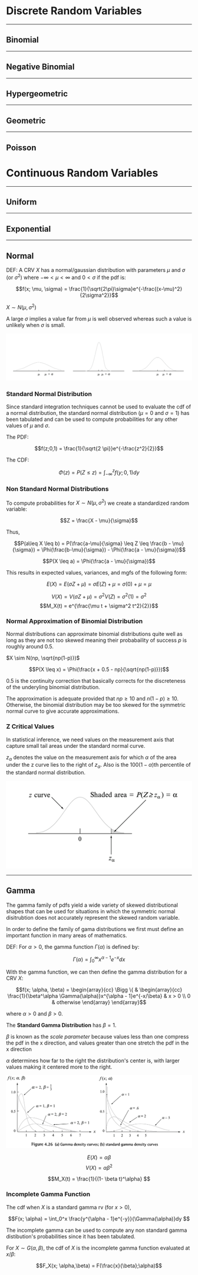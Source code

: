 # Discrete Random Variables
---
## Binomial
---
## Negative Binomial
---
## Hypergeometric
---
## Geometric
---
## Poisson


# Continuous Random Variables

---
## Uniform

---
## Exponential

---
## Normal
DEF: A CRV $X$ has a normal/gaussian distribution with parameters $\mu$ and $\sigma$ (or $\sigma^2$) where $-\infty < \mu < \infty$ and $0 < \sigma$ if the pdf is:

$$f(x; \mu, \sigma) = \frac{1}{\sqrt{2\pi}\sigma}e^{-\frac{(x-\mu)^2}{2\sigma^2}}$$

$X \sim N(\mu,\sigma^2)$

A large $\sigma$ implies a value far from $\mu$ is well observed whereas such a value is unlikely when $\sigma$ is small.

![normal curves](./static/normal-curves.png)

### Standard Normal Distribution
Since standard integration techniques cannot be used to evaluate the cdf of a normal distribution, the standard normal distribution ($\mu = 0$ and $\sigma = 1$) has been tabulated and can be used to compute probabilities for any other values of $\mu$ and $\sigma$.

The PDF:

$$f(z;0,1) = \frac{1}{\sqrt{2 \pi}}e^{-\frac{z^2}{2}}$$

The CDF:

$$\Phi(z) = P(Z \leq z) = \int_{-\infty}^z f(y;0,1)dy$$

### Non Standard Normal Distributions
To compute probabilities for $X \sim N(\mu,\sigma^2)$ we create a standardized random variable:

$$Z = \frac{X - \mu}{\sigma}$$

Thus,

$$P(a\leq X \leq b) = P(\frac{a-\mu}{\sigma} \leq Z \leq \frac{b - \mu}{\sigma}) = \Phi(\frac{b-\mu}{\sigma}) - \Phi(\frac{a - \mu}{\sigma})$$

$$P(X \leq a) = \Phi(\frac{a - \mu}{\sigma})$$

This results in expected values, variances, and mgfs of the following form:

$$E(X) = E(\sigma Z + \mu) = \sigma E(Z) + \mu = \sigma(0) + \mu = \mu$$

$$V(X) = V(\sigma Z + \mu) = \sigma^2V(Z) = \sigma^2(1)
 = \sigma^2$$
$$M_X(t) = e^{\frac{\mu t + \sigma^2 t^2}{2}}$$

### Normal Approximation of Binomial Distribution
Normal distributions can approximate binomial distributions quite well as long as they are not too skewed meaning their probabaility of success $p$ is roughly around $0.5$.

$X \sim N(np, \sqrt{np(1-p)})$

$$P(X \leq x) = \Phi(\frac{x + 0.5 - np}{\sqrt{np(1-p)}})$$ 

0.5 is the continuity correction that basically corrects for the discreteness of the underyling binomial distribution.

The approximation is adequate provided that $np \geq 10$ and $n(1-p) \geq 10$. Otherwise, the binomial distribution may be too skewed for the symmetric normal curve to give accurate approximations.

### Z Critical Values
In statistical inference, we need values on the measurement axis that capture small tail areas under the standard normal curve.

$z_\alpha$ denotes the value on the measurement axis for which $\alpha$ of the area under the z curve lies to the right of $z_\alpha$. Also is the $100(1-\alpha)$th percentile of the standard normal distribution.

![z-alpha](./static/z-alpha.png)

---
## Gamma
The gamma family of pdfs yield a wide variety of skewed distributional shapes that can be used for situations in which the symmetric normal disitrubtion does not accurately represent the skewed random variable.


In order to define the family of gama distributions we first must define an important function in many areas of mathematics.

DEF: For $\alpha > 0$, the gamma function $\Gamma(\alpha)$ is defined by:

$$\Gamma(\alpha) = \int_0^\infty x^{\alpha - 1}e^{-x}dx$$

With the gamma function, we can then define the gamma distribution for a CRV $X$:

$$f(x; \alpha, \beta) =  \begin{array}{cc}
  \Bigg \{ & 
    \begin{array}{cc}
      \frac{1}{\beta^\alpha \Gamma(\alpha)}x^{\alpha - 1}e^{-x/\beta} &  x > 0 \\
      0 & otherwise
    \end{array}
\end{array}$$

where $\alpha > 0$ and $\beta > 0$.

The **Standard Gamma Distribution** has $\beta = 1$. 

$\beta$ is known as the *scale parameter* because values less than one compress the pdf in the x direction, and values greater than one stretch the pdf in the x direction

$\alpha$ determines how far to the right the distribution's center is, with larger values making it centered more to the right.

![gammas](./static/gammas.png)

$$E(X) = \alpha \beta$$
$$V(X) = \alpha \beta^2$$

$$M_X(t) = \frac{1}{(1- \beta t)^\alpha} $$

### Incomplete Gamma Function
The cdf when $X$ is a standard gamma rv (for $x >0$), 
  
$$F(x; \alpha) = \int_0^x \frac{y^{\alpha - 1}e^{-y}}{\Gamma(\alpha)}dy  $$ 

The incomplete gamma can be used to compute any non standard gamma distibution's probabilities since it has been tabulated.

For $X \sim G(\alpha,\beta)$,  the cdf of $X$ is the incomplete gamma function evaluated at $x/\beta$:

$$F_X(x; \alpha,\beta) = F(\frac{x}{\beta};\alpha)$$